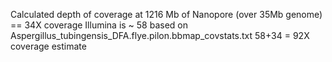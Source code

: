 Calculated depth of coverage at 1216 Mb of Nanopore (over 35Mb genome) == 34X coverage
Illumina is ~ 58 based on Aspergillus_tubingensis_DFA.flye.pilon.bbmap_covstats.txt 
58+34 = 92X coverage estimate

